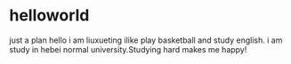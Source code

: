 # helloworld
just  a  plan
hello i am liuxueting  ilike play basketball and study english.
i am study in hebei normal university.Studying hard makes me happy!
